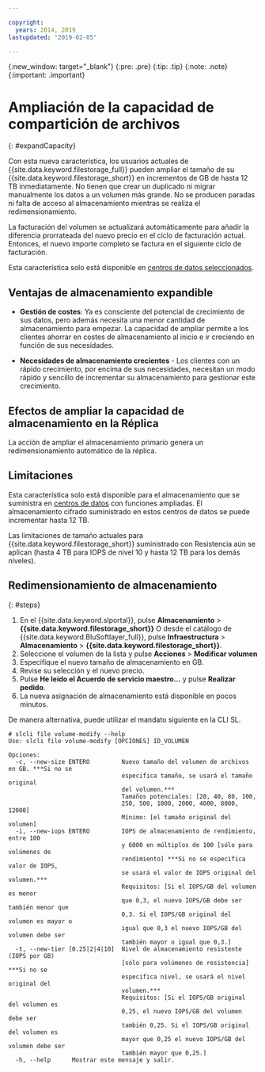 ```yaml
---

copyright:
  years: 2014, 2019
lastupdated: "2019-02-05"

---
```

{:new_window: target="_blank"}
{:pre: .pre}
{:tip: .tip}
{:note: .note}
{:important: .important}

# Ampliación de la capacidad de compartición de archivos
{: #expandCapacity}

Con esta nueva característica, los usuarios actuales de {{site.data.keyword.filestorage_full}} pueden ampliar el tamaño de su {{site.data.keyword.filestorage_short}} en incrementos de GB de hasta 12 TB inmediatamente. No tienen que crear un duplicado ni migrar manualmente los datos a un volumen más grande. No se producen paradas ni falta de acceso al almacenamiento mientras se realiza el redimensionamiento.

La facturación del volumen se actualizará automáticamente para añadir la diferencia prorrateada del nuevo precio en el ciclo de facturación actual. Entonces, el nuevo importe completo se factura en el siguiente ciclo de facturación.

Esta característica solo está disponible en [centros de datos seleccionados](/docs/infrastructure/FileStorage?topic=FileStorage-news).

## Ventajas de almacenamiento expandible

- **Gestión de costes**: Ya es consciente del potencial de crecimiento de sus datos, pero además necesita una menor cantidad de almacenamiento para empezar. La capacidad de ampliar permite a los clientes ahorrar en costes de almacenamiento al inicio e ir creciendo en función de sus necesidades.  

- **Necesidades de almacenamiento crecientes** - Los clientes con un rápido crecimiento, por encima de sus necesidades, necesitan un modo rápido y sencillo de incrementar su almacenamiento para gestionar este crecimiento.

## Efectos de ampliar la capacidad de almacenamiento en la Réplica

La acción de ampliar el almacenamiento primario genera un redimensionamiento automático de la réplica.

## Limitaciones

Esta característica solo está disponible para el almacenamiento que se suministra en [centros de datos](/docs/infrastructure/FileStorage?topic=FileStorage-news) con funciones ampliadas. El almacenamiento cifrado suministrado en estos centros de datos se puede incrementar hasta 12 TB.

Las limitaciones de tamaño actuales para {{site.data.keyword.filestorage_short}} suministrado con Resistencia aún se aplican (hasta 4 TB para IOPS de nivel 10 y hasta 12 TB para los demás niveles).

## Redimensionamiento de almacenamiento
{: #steps}

1. En el {{site.data.keyword.slportal}}, pulse **Almacenamiento** > **{{site.data.keyword.filestorage_short}}** O desde el catálogo de {{site.data.keyword.BluSoftlayer_full}}, pulse **Infraestructura** > **Almacenamiento** > **{{site.data.keyword.filestorage_short}}**.
2. Seleccione el volumen de la lista y pulse **Acciones** > **Modificar volumen**
3. Especifique el nuevo tamaño de almacenamiento en GB.
4. Revise su selección y el nuevo precio.
5. Pulse **He leído el Acuerdo de servicio maestro...** y pulse **Realizar pedido**.
6. La nueva asignación de almacenamiento está disponible en pocos minutos.

De manera alternativa, puede utilizar el mandato siguiente en la CLI SL.
```
# slcli file volume-modify --help
Uso: slcli file volume-modify [OPCIONES] ID_VOLUMEN

Opciones:
  -c, --new-size ENTERO         Nuevo tamaño del volumen de archivos en GB. ***Si no se
                                especifica tamaño, se usará el tamaño original
                                del volumen.***
                                Tamaños potenciales: [20, 40, 80, 100,
                                250, 500, 1000, 2000, 4000, 8000, 12000]
                                Mínimo: [el tamaño original del volumen]
  -i, --new-iops ENTERO         IOPS de almacenamiento de rendimiento, entre 100
                                y 6000 en múltiplos de 100 [sólo para volúmenes de
                                rendimiento] ***Si no se especifica valor de IOPS,
                                se usará el valor de IOPS original del volumen.***
                                Requisitos: [Si el IOPS/GB del volumen es menor
                                que 0,3, el nuevo IOPS/GB debe ser también menor que
                                0,3. Si el IOPS/GB original del volumen es mayor o
                                igual que 0,3 el nuevo IOPS/GB del volumen debe ser
                                también mayor o igual que 0,3.]
  -t, --new-tier [0.25|2|4|10]  Nivel de almacenamiento resistente (IOPS por GB)
                                [sólo para volúmenes de resistencia] ***Si no se
                                especifica nivel, se usará el nivel original del
                                volumen.***
                                Requisitos: [Si el IOPS/GB original del volumen es
                                0,25, el nuevo IOPS/GB del volumen debe ser
                                también 0,25. Si el IOPS/GB original del volumen es
                                mayor que 0,25 el nuevo IOPS/GB del volumen debe ser
                                también mayor que 0,25.]
  -h, --help      Mostrar este mensaje y salir.
```
